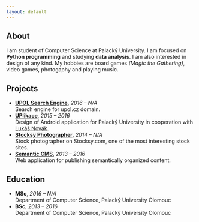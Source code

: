 ```yaml
---
layout: default
---
```


## About
I am student of Computer Science at Palacký University. I am focused on **Python programming** and studying **data analysis**. I am also interested in design of any kind. My hobbies are board games *(Magic the Gathering)*, video games, photogaphy and playing music.

## Projects
* **[UPOL Search Engine](https://github.com/UPOLSearch/UPOL-Search-Engine)**, <span class="year">*2016 – N/A*</span>  
Search engine for upol.cz domain.
* **[UPlikace](https://play.google.com/store/apps/details?id=cz.uplikace.app&hl=cs)**, <span class="year">*2015 – 2016*</span>  
Design of Android application for Palacký University in cooperation with [Lukáš Novák](https://www.novaklukas.cz).
* **[Stocksy Photographer](https://www.stocksy.com/tomasmikula)**, <span class="year">*2014 – N/A*</span>  
Stock photographer on Stocksy.com, one of the most interesting stock sites.
* **[Semantic CMS](https://github.com/wilima/Semantic-CMS)**, <span class="year">*2013 – 2016*</span>  
Web application for publishing semantically organized content.

## Education
* **MSc**, <span class="year">*2016 – N/A*</span>  
Department of Computer Science, Palacký University Olomouc
* **BSc**, <span class="year">*2013 – 2016*</span>  
Department of Computer Science, Palacký University Olomouc
